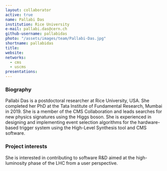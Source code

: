 ```yaml
---
layout: collaborator
active: true
name: Pallabi Das
institution: Rice University
e-mail: pallabi.das@cern.ch
github-username: pallabidas
photo: "/assets/images/team/Pallabi-Das.jpg"
shortname: pallabidas
title:
website: 
networks:
  - cms
  - uscms
presentations:
---
```


### Biography

Pallabi Das is a postdoctoral researcher at Rice University, USA. She completed her PhD at the Tata Institute of Fundamental Research, Mumbai in 2019. She is a member of the CMS Collaboration and leads searches for new physics signatures using the Higgs boson. She is experienced in designing and implementing event selection algorithms for the hardware-based trigger system using the High-Level Synthesis tool and CMS software. 

### Project interests

She is interested in contributing to software R&D aimed at the high-luminosity phase of the LHC from a user perspective.

